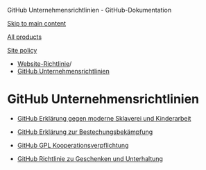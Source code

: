 GitHub Unternehmensrichtlinien - GitHub-Dokumentation

[Skip to main content](#main-content)

[All products](/de)

[Site policy](/site-policy)

* [Website-Richtlinie](/de/site-policy)/
* [GitHub Unternehmensrichtlinien](/de/site-policy/github-company-policies)

GitHub Unternehmensrichtlinien
==========

* [GitHub Erklärung gegen moderne Sklaverei und Kinderarbeit](/de/site-policy/github-company-policies/github-statement-against-modern-slavery-and-child-labor)

* [GitHub Erklärung zur Bestechungsbekämpfung](/de/site-policy/github-company-policies/github-anti-bribery-statement)

* [GitHub GPL Kooperationsverpflichtung](/de/site-policy/github-company-policies/github-gpl-cooperation-commitment)

* [GitHub Richtlinie zu Geschenken und Unterhaltung](/de/site-policy/github-company-policies/github-gifts-and-entertainment-policy)
